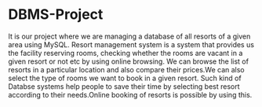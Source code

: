 # DBMS-Project
It is our project where we are managing a database of all resorts of a given area using MySQL.
Resort management system is a system that provides us the facility  reserving rooms, checking whether the rooms are vacant in a given resort or not etc by using online browsing.
We can browse the list of resorts in a particular location and also compare their prices.We can also select the type of rooms we want to book in a given resort.
Such kind of Databse systems help people to save their time by selecting best resort according to their needs.Online booking of  resorts is possible by using this.

